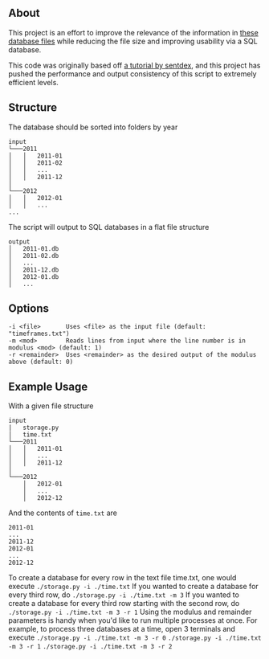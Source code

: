 ## About
This project is an effort to improve the relevance of the information in [these database files](http://files.pushshift.io/reddit/comments/) while reducing the file size and improving usability via a SQL database.

This code was originally based off [a tutorial by sentdex](https://www.youtube.com/playlist?list=PLQVvvaa0QuDdc2k5dwtDTyT9aCja0on8j), and this project has pushed the performance and output consistency of this script to extremely efficient levels.

## Structure
The database should be sorted into folders by year
```
input
└───2011
│   │   2011-01
│   │   2011-02
│   │   ...
│   │   2011-12
│   
└───2012
│   │   2012-01
│   │   ...
...
```
The script will output to SQL databases in a flat file structure
```
output
│   2011-01.db
│   2011-02.db
│   ...
│   2011-12.db
│   2012-01.db
│   ...
```

## Options
```
-i <file>       Uses <file> as the input file (default: "timeframes.txt")
-m <mod>        Reads lines from input where the line number is in modulus <mod> (default: 1)
-r <remainder>  Uses <remainder> as the desired output of the modulus above (default: 0)
```

## Example Usage
With a given file structure
```
input
|   storage.py
│   time.txt
└───2011
│   │   2011-01
│   │   ...
│   │   2011-12
│   
└───2012
    │   2012-01
    │   ...
    │   2012-12
```
And the contents of `time.txt` are
```
2011-01
...
2011-12
2012-01
...
2012-12
```
To create a database for every row in the text file time.txt, one would execute
`./storage.py -i ./time.txt`
If you wanted to create a database for every third row, do 
`./storage.py -i ./time.txt -m 3`
If you wanted to create a database for every third row starting with the second row, do 
`./storage.py -i ./time.txt -m 3 -r 1`
Using the modulus and remainder parameters is handy when you'd like to run multiple processes at once. For example, to process three databases at a time, open 3 terminals and execute
`./storage.py -i ./time.txt -m 3 -r 0`
`./storage.py -i ./time.txt -m 3 -r 1`
`./storage.py -i ./time.txt -m 3 -r 2`

